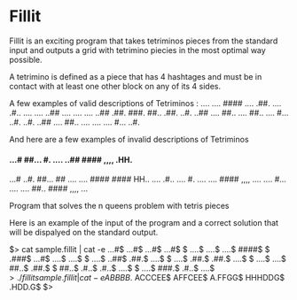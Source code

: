 # Fillit
Fillit is an exciting program that takes tetriminos pieces from the standard input and outputs a grid with tetrimino piecies in the most optimal way possible.

A tetrimino is defined as a piece that has 4 hashtages and must be in contact with at least one other block on any of its 4 sides.


A few examples of valid descriptions of Tetriminos :
.... .... #### .... .##. .... .#.. .... ....
..## .... .... .... ..## .##. ###. ##.. .##.
..#. ..## .... ##.. .... ##.. .... #... ..#.
..#. ..## .... ##.. .... .... .... #... ..#.

And here are a few examples of invalid descriptions of Tetriminos
#### ...# ##... #. .... ..## #### ,,,, .HH.
...# ..#. ##... ## .... .... #### #### HH..
.... .#.. .... #.  .... .... #### ,,,, ....
.... #... ....     .... ##.. #### ,,,, ...




Program that solves the n queens problem with tetris pieces 




Here is an example of the input of the program and a correct solution that will be dispalyed on the standard output. 

$> cat sample.fillit | cat -e
...#$
...#$
...#$
...#$
$
....$
....$
....$
####$
$
.###$
...#$
....$
....$
$
....$
..##$
.##.$
....$
$
....$
.##.$
.##.$
....$
$
....$
....$
##..$
.##.$
$
##..$
.#..$
.#..$
....$
$
....$
###.$
.#..$
....$
$> ./fillit sample.fillit | cat -e
ABBBB.$
ACCCEE$
AFFCEE$
A.FFGG$
HHHDDG$
.HDD.G$
$>
